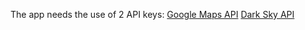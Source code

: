 The app needs the use of 2 API keys:
[Google Maps API](https://cloud.google.com/maps-platform)
[Dark Sky API](https://darksky.net/dev)